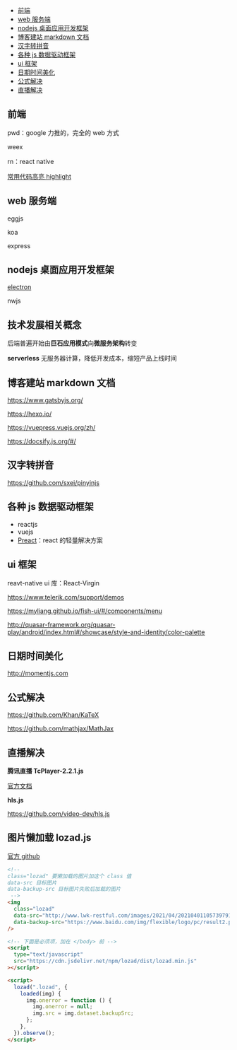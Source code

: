 - [前端](#%E5%89%8D%E7%AB%AF)
- [web 服务端](#web%E6%9C%8D%E5%8A%A1%E7%AB%AF)
- [nodejs 桌面应用开发框架](#nodejs-%E6%A1%8C%E9%9D%A2%E5%BA%94%E7%94%A8%E5%BC%80%E5%8F%91%E6%A1%86%E6%9E%B6)
- [博客建站 markdown 文档](#%E5%8D%9A%E5%AE%A2%E5%BB%BA%E7%AB%99-markdown-%E6%96%87%E6%A1%A3)
- [汉字转拼音](#%E6%B1%89%E5%AD%97%E8%BD%AC%E6%8B%BC%E9%9F%B3)
- [各种 js 数据驱动框架](#%E5%90%84%E7%A7%8Djs%E6%95%B0%E6%8D%AE%E9%A9%B1%E5%8A%A8%E6%A1%86%E6%9E%B6)
- [ui 框架](#ui-%E6%A1%86%E6%9E%B6)
- [日期时间美化](#%E6%97%A5%E6%9C%9F%E6%97%B6%E9%97%B4%E7%BE%8E%E5%8C%96)
- [公式解决](#%E5%85%AC%E5%BC%8F%E8%A7%A3%E5%86%B3)
- [直播解决](#%E7%9B%B4%E6%92%AD%E8%A7%A3%E5%86%B3)

## 前端

pwd：google 力推的，完全的 web 方式

weex

rn：react native

[常用代码高亮 highlight](https://github.com/highlightjs/highlight.js)

## web 服务端

eggjs

koa

express

## nodejs 桌面应用开发框架

[electron](https://electron.atom.io/)

nwjs

## 技术发展相关概念

后端普遍开始由**巨石应用模式**向**微服务架构**转变

**serverless** 无服务器计算，降低开发成本，缩短产品上线时间

## 博客建站 markdown 文档

https://www.gatsbyjs.org/

https://hexo.io/

https://vuepress.vuejs.org/zh/

https://docsify.js.org/#/

## 汉字转拼音

https://github.com/sxei/pinyinjs

## 各种 js 数据驱动框架

- reactjs
- vuejs
- [Preact](https://github.com/developit/preact)：react 的轻量解决方案

## ui 框架

reavt-native ui 库：React-Virgin

https://www.telerik.com/support/demos

https://myliang.github.io/fish-ui/#/components/menu

http://quasar-framework.org/quasar-play/android/index.html#/showcase/style-and-identity/color-palette

## 日期时间美化

http://momentjs.com

## 公式解决

https://github.com/Khan/KaTeX

https://github.com/mathjax/MathJax

## 直播解决

**腾讯直播 TcPlayer-2.2.1.js**

[官方文档](https://cloud.tencent.com/document/product/454/7503)

**hls.js**

https://github.com/video-dev/hls.js

## 图片懒加载 lozad.js

[官方 github](https://github.com/ApoorvSaxena/lozad.js)

```html
<!-- 
class="lozad" 要懒加载的图片加这个 class 值
data-src 目标图片
data-backup-src 目标图片失败后加载的图片
 -->
<img
  class="lozad"
  data-src="http://www.lwk-restful.com/images/2021/04/2021040110573979131.png"
  data-backup-src="https://www.baidu.com/img/flexible/logo/pc/result2.png"
/>

<!-- 下面是必须项，加在 </body> 前 -->
<script
  type="text/javascript"
  src="https://cdn.jsdelivr.net/npm/lozad/dist/lozad.min.js"
></script>

<script>
  lozad(".lozad", {
    loaded(img) {
      img.onerror = function () {
        img.onerror = null;
        img.src = img.dataset.backupSrc;
      };
    },
  }).observe();
</script>
```
